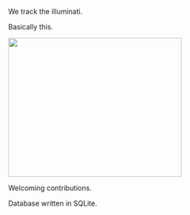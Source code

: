 We track the illuminati.

Basically this.

<img src="https://user-images.githubusercontent.com/25357920/202854997-45e0acd3-85b0-46e9-9ecd-84ac9ec44221.jpg" width="350" height="280">





Welcoming contributions.

Database written in SQLite.
